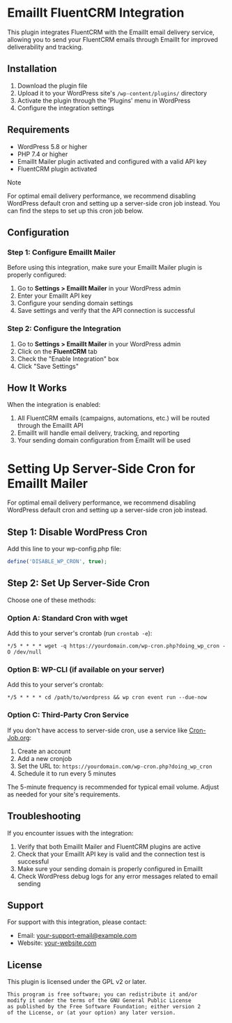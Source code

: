 # EmailIt FluentCRM Integration

This plugin integrates FluentCRM with the EmailIt email delivery service, allowing you to send your FluentCRM emails through EmailIt for improved deliverability and tracking.

## Installation

1. Download the plugin file
2. Upload it to your WordPress site's `/wp-content/plugins/` directory
3. Activate the plugin through the 'Plugins' menu in WordPress
4. Configure the integration settings

## Requirements

- WordPress 5.8 or higher
- PHP 7.4 or higher
- EmailIt Mailer plugin activated and configured with a valid API key
- FluentCRM plugin activated

> [!NOTE]  
> For optimal email delivery performance, we recommend disabling WordPress default cron and setting up a server-side cron job instead.
> You can find the steps to set up this cron job below.

## Configuration

### Step 1: Configure EmailIt Mailer

Before using this integration, make sure your EmailIt Mailer plugin is properly configured:

1. Go to **Settings > EmailIt Mailer** in your WordPress admin
2. Enter your EmailIt API key
3. Configure your sending domain settings
4. Save settings and verify that the API connection is successful

### Step 2: Configure the Integration

1. Go to **Settings > EmailIt Mailer** in your WordPress admin
2. Click on the **FluentCRM** tab
3. Check the "Enable Integration" box
4. Click "Save Settings"


## How It Works

When the integration is enabled:

1. All FluentCRM emails (campaigns, automations, etc.) will be routed through the EmailIt API
2. EmailIt will handle email delivery, tracking, and reporting
3. Your sending domain configuration from EmailIt will be used

# Setting Up Server-Side Cron for EmailIt Mailer

For optimal email delivery performance, we recommend disabling WordPress default cron and setting up a server-side cron job instead.

## Step 1: Disable WordPress Cron

Add this line to your wp-config.php file:

```php
define('DISABLE_WP_CRON', true);
```

## Step 2: Set Up Server-Side Cron

Choose one of these methods:

### Option A: Standard Cron with wget

Add this to your server's crontab (run `crontab -e`):

`*/5 * * * * wget -q https://yourdomain.com/wp-cron.php?doing_wp_cron -O /dev/null`

### Option B: WP-CLI (if available on your server)

Add this to your server's crontab:

`*/5 * * * * cd /path/to/wordpress && wp cron event run --due-now`

### Option C: Third-Party Cron Service

If you don't have access to server-side cron, use a service like [Cron-Job.org](https://cron-job.org):

1.  Create an account
2.  Add a new cronjob
3.  Set the URL to: `https://yourdomain.com/wp-cron.php?doing_wp_cron`
4.  Schedule it to run every 5 minutes

The 5-minute frequency is recommended for typical email volume. Adjust as needed for your site's requirements.

## Troubleshooting

If you encounter issues with the integration:

1. Verify that both EmailIt Mailer and FluentCRM plugins are active
2. Check that your EmailIt API key is valid and the connection test is successful
3. Make sure your sending domain is properly configured in EmailIt
4. Check WordPress debug logs for any error messages related to email sending

## Support

For support with this integration, please contact:

- Email: [your-support-email@example.com](mailto:your-support-email@example.com)
- Website: [your-website.com](https://your-website.com)

## License

This plugin is licensed under the GPL v2 or later.

```
This program is free software; you can redistribute it and/or
modify it under the terms of the GNU General Public License
as published by the Free Software Foundation; either version 2
of the License, or (at your option) any later version.
```